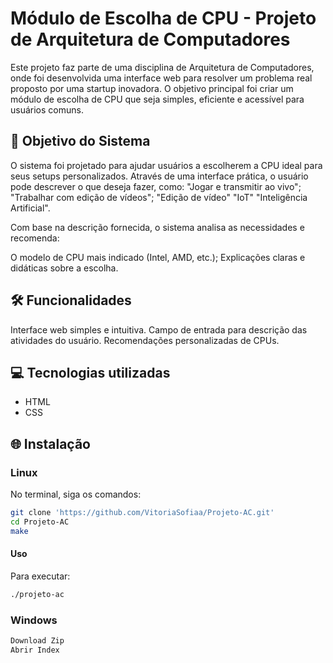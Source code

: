 # Módulo de Escolha de CPU - Projeto de Arquitetura de Computadores
Este projeto faz parte de uma disciplina de Arquitetura de Computadores, onde foi desenvolvida uma interface web para resolver um problema real proposto por uma startup inovadora. O objetivo principal foi criar um módulo de escolha de CPU que seja simples, eficiente e acessível para usuários comuns.

## 🚀 Objetivo do Sistema

O sistema foi projetado para ajudar usuários a escolherem a CPU ideal para seus setups personalizados. Através de uma interface prática, o usuário pode descrever o que deseja fazer, como:
"Jogar e transmitir ao vivo";
"Trabalhar com edição de vídeos";
"Edição de vídeo"
"IoT"
"Inteligência Artificial".

Com base na descrição fornecida, o sistema analisa as necessidades e recomenda:

O modelo de CPU mais indicado (Intel, AMD, etc.);
Explicações claras e didáticas sobre a escolha.

## 🛠️ Funcionalidades

Interface web simples e intuitiva.
Campo de entrada para descrição das atividades do usuário.
Recomendações personalizadas de CPUs.

## 💻 Tecnologias utilizadas 
- HTML 
- CSS

## 🌐 Instalação

### Linux
No terminal, siga os comandos: 
```bash
git clone 'https://github.com/VitoriaSofiaa/Projeto-AC.git'
cd Projeto-AC
make
```
#### Uso
Para executar:
```bash
./projeto-ac
```
### Windows 
```bash
Download Zip
Abrir Index
```


